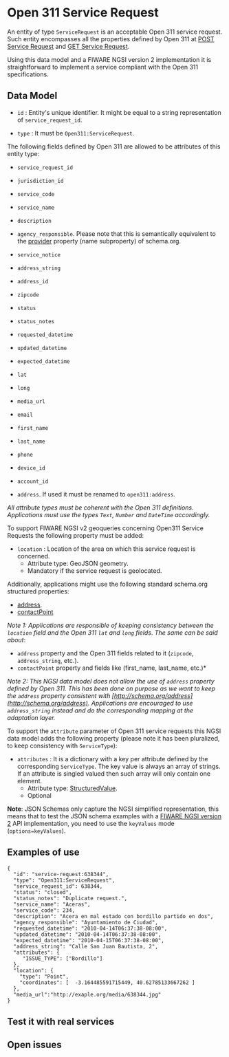 # Open 311 Service Request

An entity of type `ServiceRequest` is an acceptable Open 311 service request. Such entity encompasses all
the properties defined by Open 311 at [POST Service Request](http://wiki.open311.org/GeoReport_v2/#post-service-request)
and [GET Service Request](http://wiki.open311.org/GeoReport_v2/#get-service-request).

Using this data model and a FIWARE NGSI version 2 implementation it is straightforward to implement
a service compliant with the Open 311 specifications. 

## Data Model

+ `id` : Entity's unique identifier. It might be equal to a string representation of `service_request_id`. 

+ `type` : It must be `Open311:ServiceRequest`.

The following fields defined by Open 311 are allowed to be attributes of this entity type:

+ `service_request_id`

+ `jurisdiction_id`

+ `service_code`

+ `service_name`

+ `description`

+ `agency_responsible`. Please note that this is semantically equivalent to the [provider](http://schema.org/provider)
property (name subproperty) of schema.org. 

+ `service_notice`

+ `address_string`

+ `address_id`

+ `zipcode`

+ `status`

+ `status_notes`

+ `requested_datetime`

+ `updated_datetime`

+ `expected_datetime`

+ `lat`

+ `long`

+ `media_url`

+ `email`

+ `first_name`

+ `last_name`

+ `phone`

+ `device_id`

+ `account_id`

+ `address`. If used it must be renamed to `open311:address`. 

*All attribute types must be coherent with the Open 311 definitions. Applications must use the types
`Text`, `Number` and `DateTime` accordingly.* 

To support FIWARE NGSI v2 geoqueries concerning Open311 Service Requests the following property must be added:

+ `location` : Location of the area on which this service request is concerned. 
    + Attribute type: GeoJSON geometry. 
    + Mandatory if the service request is geolocated.
    
    
Additionally, applications might use the following standard schema.org structured properties:

+ [address](http://schema.org/address).
+ [contactPoint](http://schema.org/contactPoint)

*Note 1: Applications are responsible of keeping consistency between the `location` field and the Open 311 `lat` and
`long` fields*. *The same can be said about*:
+ `address` property and the Open 311 fields related to it (`zipcode`, `address_string`, etc.).
+ `contactPoint` property and  fields like (first_name, last_name, etc.)*

*Note 2: This NGSI data model does not allow the use of `address` property defined by Open 311. This has been done on purpose as
we want to keep the `address` property consistent with [http://schema.org/address](http://schema.org/address).
Applications are encouraged to use `address_string` instead and do the corresponding mapping at the adaptation layer.*

To support the `attribute` parameter of Open 311 service requests this NGSI data model adds the following property
(please note it has been pluralized, to keep consistency with `ServiceType`):

+ `attributes` : It is a dictionary with a key per attribute defined by the corresponding `ServiceType`. The key value
is always an array of strings. If an attribute is singled valued then such array will only contain one element.
    + Attribute type: [StructuredValue](https://schema.org/StructuredValue).
    + Optional

**Note**: JSON Schemas only capture the NGSI simplified representation, this means that to test the JSON schema examples with
a [FIWARE NGSI version 2](http://fiware.github.io/specifications/ngsiv2/stable) API implementation, you need to use the `keyValues`
mode (`options=keyValues`).

## Examples of use

    {
      "id": "service-request:638344",
      "type": "Open311:ServiceRequest",
      "service_request_id": 638344,
      "status": "closed",
      "status_notes": "Duplicate request.",
      "service_name": "Aceras",
      "service_code": 234,
      "description": "Acera en mal estado con bordillo partido en dos",
      "agency_responsible": "Ayuntamiento de Ciudad",
      "requested_datetime": "2010-04-14T06:37:38-08:00",
      "updated_datetime": "2010-04-14T06:37:38-08:00",
      "expected_datetime": "2010-04-15T06:37:38-08:00",
      "address_string": "Calle San Juan Bautista, 2",
      "attributes": {
         "ISSUE_TYPE": ["Bordillo"]
      },
      "location": {
        "type": "Point",
        "coordinates": [  -3.164485591715449, 40.62785133667262 ]
      },
      "media_url":"http://exaple.org/media/638344.jpg"
    }
    
## Test it with real services

## Open issues   